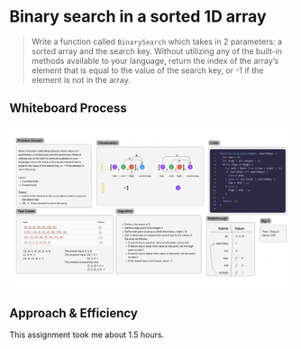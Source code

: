 # Binary search in a sorted 1D array

> Write a function called `BinarySearch` which takes in 2 parameters: a sorted array and the search key. Without utilizing any of the built-in methods available to your language, return the index of the array’s element that is equal to the value of the search key, or -1 if the element is not in the array.

## Whiteboard Process

![whiteboard](array-binary-search.png)

## Approach & Efficiency

This assignment took me about 1.5 hours.
